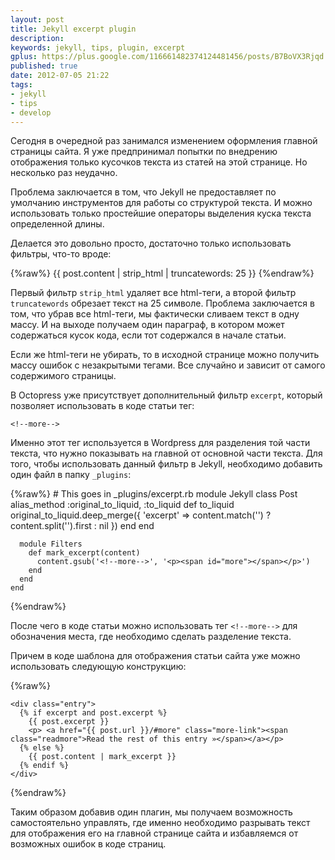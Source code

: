 ```yaml
---
layout: post
title: Jekyll excerpt plugin
description: 
keywords: jekyll, tips, plugin, excerpt
gplus: https://plus.google.com/116661482374124481456/posts/B7BoVX3Rjqd
published: true
date: 2012-07-05 21:22
tags:
- jekyll
- tips
- develop
---
```


Сегодня в очередной раз занимался изменением оформления главной страницы сайта. Я уже предпринимал попытки по внедрению отображения только кусочков текста из статей на этой странице. Но несколько раз неудачно.

Проблема заключается в том, что Jekyll не предоставляет по умолчанию инструментов для работы со структурой текста. И можно использовать только простейшие операторы выделения куска текста определенной длины.

<!--more-->

Делается это довольно просто, достаточно только использовать фильтры, что-то вроде:

{%raw%}
    {{ post.content | strip_html | truncatewords: 25 }}
{%endraw%}

Первый фильтр `strip_html` удаляет все html-теги, а второй фильтр `truncatewords` обрезает текст на 25 символе. Проблема заключается в том, что убрав все html-теги, мы фактически сливаем текст в одну массу. И на выходе получаем один параграф, в котором может содержаться кусок кода, если тот содержался в начале статьи.

Если же html-теги не убирать, то в исходной странице можно получить массу ошибок с незакрытыми тегами. Все случайно и зависит от самого содержимого страницы.

В Octopress уже присутствует дополнительный фильтр `excerpt`, который позволяет использовать в коде статьи тег:

    <!--more-->

Именно этот тег используется в Wordpress для разделения той части текста, что нужно показывать на главной от основной части текста. Для того, чтобы использовать данный фильтр в Jekyll, необходимо добавить один файл в папку `_plugins`:

{%raw%}
    # This goes in _plugins/excerpt.rb
    module Jekyll
      class Post
        alias_method :original_to_liquid, :to_liquid
        def to_liquid
          original_to_liquid.deep_merge({
            'excerpt' => content.match('<!--more-->') ? content.split('<!--more-->').first : nil
          })
        end
      end

      module Filters
        def mark_excerpt(content)
          content.gsub('<!--more-->', '<p><span id="more"></span></p>')
        end
      end
    end
{%endraw%}

После чего в коде статьи можно использовать тег `<!--more-->` для обозначения места, где необходимо сделать разделение текста.

Причем в коде шаблона для отображения статьи сайта уже можно использовать следующую конструкцию:

{%raw%}
    <!-- This snippet checks for an excerpt variable that I assign to true on my index pages, but not on the post pages, then checks to see if the post has an excerpt to see if it should render the excerpt of the post or the whole thing -->

    <div class="entry">
      {% if excerpt and post.excerpt %}
        {{ post.excerpt }}
        <p> <a href="{{ post.url }}/#more" class="more-link"><span class="readmore">Read the rest of this entry »</span></a></p>
      {% else %}
        {{ post.content | mark_excerpt }}
      {% endif %}
    </div>
{%endraw%}

Таким образом добавив один плагин, мы получаем возможность самостоятельно управлять, где именно необходимо разрывать текст для отображения его на главной странице сайта и избавляемся от возможных ошибок в коде страниц.